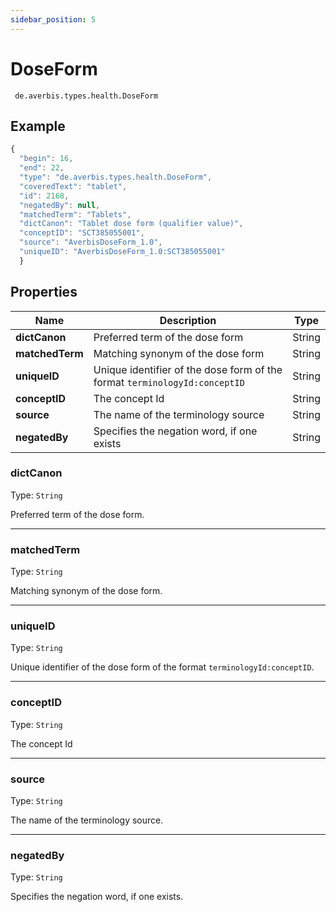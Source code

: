```yaml
---
sidebar_position: 5
---
```


# DoseForm

` de.averbis.types.health.DoseForm`

## Example

```js title="THE DOSEFORM OBJECT"
{
  "begin": 16,
  "end": 22,
  "type": "de.averbis.types.health.DoseForm",
  "coveredText": "tablet",
  "id": 2168,
  "negatedBy": null,
  "matchedTerm": "Tablets",
  "dictCanon": "Tablet dose form (qualifier value)",
  "conceptID": "SCT385055001",
  "source": "AverbisDoseForm_1.0",
  "uniqueID": "AverbisDoseForm_1.0:SCT385055001"
  }
```

## Properties
<table>
  <thead>
    <tr>
      <th width="20%">Name</th>
      <th width="70%">Description</th>
       <th width="10%">Type</th>
    </tr>
  </thead>
  <tbody>
     <tr>
      <td><b>dictCanon</b></td>
      <td>Preferred term of the dose form</td>
      <td>String</td>
    </tr>
     <tr>
      <td><b>matchedTerm</b></td>
      <td>Matching synonym of the dose form</td>
      <td>String</td>
    </tr>
    <tr>
      <td><b>uniqueID</b></td>
      <td>Unique identifier of the dose form of the format <code>terminologyId:conceptID</code></td>
      <td>String</td>
    </tr>
    <tr>
      <td><b>conceptID</b></td>
      <td>The concept Id</td>
      <td>String</td>
    </tr>
    <tr>
      <td><b>source</b></td>
      <td>The name of the terminology source</td>
      <td>String</td>
    </tr>
    <tr>
      <td><b>negatedBy</b></td>
      <td>Specifies the negation word, if one exists</td>
      <td>String</td>
    </tr>
  

  </tbody>
</table>


### dictCanon 
Type: `String`

Preferred term of the dose form.

---

### matchedTerm
Type: `String`

Matching synonym of the dose form.

---

### uniqueID
Type: `String`

Unique identifier of the dose form of the format `terminologyId:conceptID`.

---


### conceptID
Type: `String`

The concept Id

---

### source
Type: `String`

The name of the terminology source.

---

### negatedBy
Type: `String`

Specifies the negation word, if one exists.







